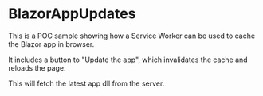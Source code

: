 ﻿# BlazorAppUpdates


This is a POC sample showing how a Service Worker can be used to cache the Blazor app in browser.

It includes a button to "Update the app", which invalidates the cache and reloads the page.

This will fetch the latest app dll from the server.
